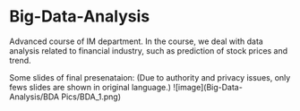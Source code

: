 # Big-Data-Analysis
Advanced course of IM department. In the course, we deal with data analysis related to financial industry, such as prediction of stock prices and trend. 

Some slides of final presenataion:
(Due to authority and privacy issues, only fews slides are shown in original language.)
![image](Big-Data-Analysis/BDA Pics/BDA_1.png)


